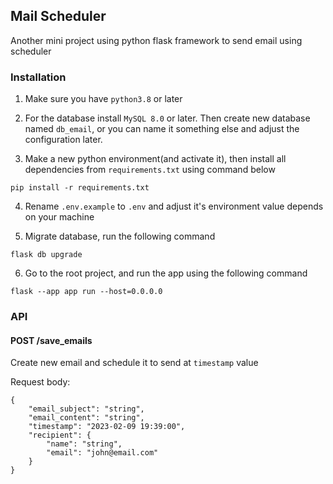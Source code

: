 ## Mail Scheduler

Another mini project using python flask framework to send email using scheduler


### Installation

1. Make sure you have `python3.8` or later

2. For the database install `MySQL 8.0` or later. Then create new database named `db_email`, or you can name it something else and adjust the configuration later.

3. Make a new python environment(and activate it), then install all dependencies from `requirements.txt` using command below
```
pip install -r requirements.txt
```
4. Rename `.env.example` to `.env` and adjust it's environment value depends on your machine

5. Migrate database, run the following command
```
flask db upgrade
```
6. Go to the root project, and run the app using the following command
```
flask --app app run --host=0.0.0.0
```



### API

#### POST /save_emails
Create new email and schedule it to send at `timestamp` value

Request body:
```
{
    "email_subject": "string",
    "email_content": "string",
    "timestamp": "2023-02-09 19:39:00",
    "recipient": {
        "name": "string",
        "email": "john@email.com"
    }
}
```